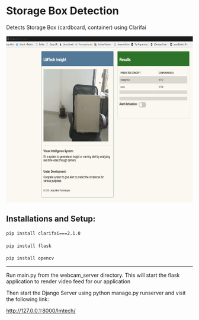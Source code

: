 # Storage Box Detection
Detects Storage Box (cardboard, container) using Clarifai 



 <p align="center">
  <img src="storagebox_detection_frontend.jpg" width=700 height=450>
 </p> 
 

## Installations and Setup:
```bash
pip install clarifai===2.1.0

pip install flask

pip install opencv

```

<hr>
Run main.py from the webcam_server directory. This will start the flask application to render video feed for our application


Then start the Django Server using python manage.py runserver and visit the following link:

http://127.0.0.1:8000/lmtech/
